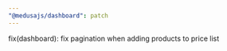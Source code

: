 ```yaml
---
"@medusajs/dashboard": patch
---
```


fix(dashboard): fix pagination when adding products to price list
